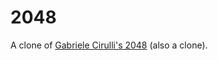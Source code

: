 # 2048
A clone of [Gabriele Cirulli's 2048](https://github.com/gabrielecirulli/2048) (also a clone).
